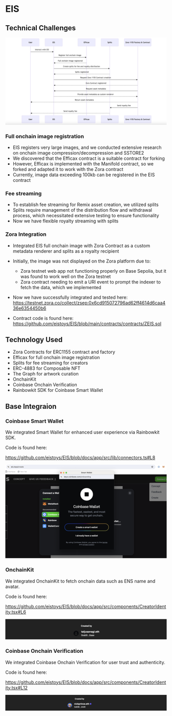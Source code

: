 # EIS

## Technical Challenges

![sequence](./docs/sequence.png)

### Full onchain image registration

- EIS registers very large images, and we conducted extensive research on onchain image compression/decompression and SSTORE2
- We discovered that the Efficax contract is a suitable contract for forking
- However, Efficax is implemented with the Manifold contract, so we forked and adapted it to work with the Zora contract
- Currently, image data exceeding 100kb can be registered in the EIS contract

### Fee streaming

- To establish fee streaming for Remix asset creation, we utilized splits
- Splits require management of the distribution flow and withdrawal process, which necessitated extensive testing to ensure functionality
- Now we have flexible royalty streaming with splits

### Zora Integration

- Integrated EIS full onchain image with Zora Contract as a custom metadata renderer and splits as a royalty recipient

- Initially, the image was not displayed on the Zora platform due to:

  - Zora testnet web app not functioning properly on Base Sepolia, but it was found to work well on the Zora testnet
  - Zora contract needing to emit a URI event to prompt the indexer to fetch the data, which we implemented

- Now we have successfully integrated and tested here:
  https://testnet.zora.co/collect/zsep:0x6cd915072796ad62ff4614d6caa436e6354450b6

- Contract code is found here:
  https://github.com/eistoys/EIS/blob/main/contracts/contracts/ZEIS.sol

## Technology Used

- Zora Contracts for ERC1155 contract and factory
- Efficax for full onchain image registration
- Splits for fee streaming for creators
- ERC-4883 for Composable NFT
- The Graph for artwork curation
- OnchainKit
- Coinbase Onchain Verification
- Rainbowkit SDK for Coinbase Smart Wallet

## Base Integraion

### Coinbase Smart Wallet

We integrated Smart Wallet for enhanced user experience via Rainbowkit SDK.

Code is found here:

https://github.com/eistoys/EIS/blob/docs/app/src/lib/connectors.ts#L8

![smart-wallet-integration](./docs/smart-wallet-integration.png)

### OnchainKit

We integrated OnchainKit to fetch onchain data such as ENS name and avatar.

Code is found here:

https://github.com/eistoys/EIS/blob/docs/app/src/components/CreatorIdentity.tsx#L6

![onchain-kit](./docs/onchain-kit.png)

### Coinbase Onchain Verification

We integrated Coinbase Onchain Verification for user trust and authenticity.

Code is found here:

https://github.com/eistoys/EIS/blob/docs/app/src/components/CreatorIdentity.tsx#L12

![eas-verification](./docs/eas-verification.png)
